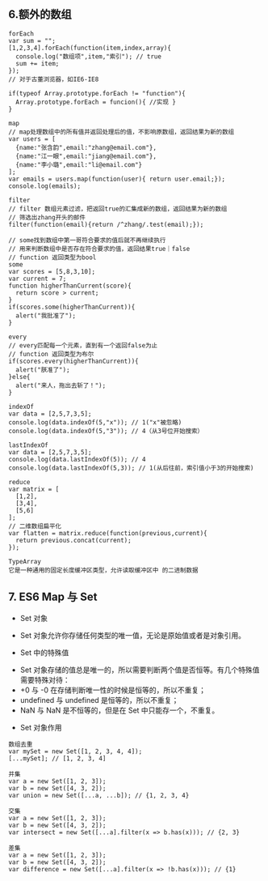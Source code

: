 ## 6.额外的数组
```
forEach
var sum = "";
[1,2,3,4].forEach(function(item,index,array){
  console.log("数组项",item,"索引"); // true
  sum += item;
});
// 对于古董浏览器，如IE6-IE8

if(typeof Array.prototype.forEach != "function"){
  Array.prototype.forEach = funcion(){ //实现 }
}
```

```
map
// map处理数组中的所有值并返回处理后的值，不影响原数组，返回结果为新的数组
var users = [
  {name:"张含韵",email:"zhang@email.com"},
  {name:"江一眼",email:"jiang@email.com"},
  {name:"李小璐",email:"li@email.com"}
];
var emails = users.map(function(user){ return user.email;});
console.log(emails);
```

```
filter
// filter 数组元素过滤，把返回true的汇集成新的数组，返回结果为新的数组
// 筛选出zhang开头的邮件
filter(function(email){return /^zhang/.test(email);});
```

```
// some找到数组中第一哥符合要求的值后就不再继续执行
// 用来判断数组中是否存在符合要求的值，返回结果true｜false
// function 返回类型为bool
some
var scores = [5,8,3,10];
var current = 7;
function higherThanCurrent(score){
  return score > current;
}
if(scores.some(higherThanCurrent)){
  alert("我批准了");
}
```

```
every
// every匹配每一个元素，直到有一个返回false为止
// function 返回类型为布尔
if(scores.every(higherThanCurrent)){
  alert("朕准了");
}else{
  alert("来人，拖出去斩了！");
}
```

```
indexOf
var data = [2,5,7,3,5];
console.log(data.indexOf(5,"x")); // 1("x"被忽略)
console.log(data.indexOf(5,"3")); // 4（从3号位开始搜索）

lastIndexOf
var data = [2,5,7,3,5];
console.log(data.lastIndexOf(5)); // 4
console.log(data.lastIndexOf(5,3)); // 1(从后往前，索引值小于3的开始搜索)
```

```
reduce
var matrix = [
  [1,2],
  [3,4],
  [5,6]
];
// 二维数组扁平化
var flatten = matrix.reduce(function(previous,current){
  return previous.concat(current);
});
```

```
TypeArray
它是一种通用的固定长度缓冲区类型，允许读取缓冲区中 的二进制数据

```

## 7. ES6 Map 与 Set
* Set 对象
+ Set 对象允许你存储任何类型的唯一值，无论是原始值或者是对象引用。
* Set 中的特殊值
+ Set 对象存储的值总是唯一的，所以需要判断两个值是否恒等。有几个特殊值需要特殊对待：
+ +0 与 -0 在存储判断唯一性的时候是恒等的，所以不重复；
+ undefined 与 undefined 是恒等的，所以不重复；
+ NaN 与 NaN 是不恒等的，但是在 Set 中只能存一个，不重复。

* Set 对象作用
```
数组去重
var mySet = new Set([1, 2, 3, 4, 4]);
[...mySet]; // [1, 2, 3, 4]
```

```
并集
var a = new Set([1, 2, 3]);
var b = new Set([4, 3, 2]);
var union = new Set([...a, ...b]); // {1, 2, 3, 4}
```

```
交集
var a = new Set([1, 2, 3]);
var b = new Set([4, 3, 2]);
var intersect = new Set([...a].filter(x => b.has(x))); // {2, 3}
```

```
差集
var a = new Set([1, 2, 3]);
var b = new Set([4, 3, 2]);
var difference = new Set([...a].filter(x => !b.has(x))); // {1}
```


